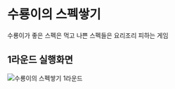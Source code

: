 # 수룡이의 스펙쌓기
수룡이가 좋은 스펙은 먹고 나쁜 스펙들은 요리조리 피하는 게임 

## 1라운드 실행화면

![수룡이의 스펙쌓기 1라운드](https://user-images.githubusercontent.com/46566478/94814818-c2ec2b00-0434-11eb-821d-44469ed794fc.gif)
